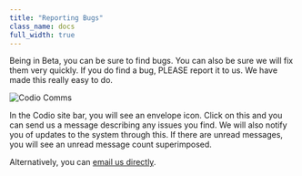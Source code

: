 ```yaml
---
title: "Reporting Bugs"
class_name: docs
full_width: true
---
```


Being in Beta, you can be sure to find bugs. You can also be sure we will fix them very quickly. If you do find a bug, PLEASE report it to us. We have made this really easy to do.

![Codio Comms](docs/intercom.png)

In the Codio site bar, you will see an envelope icon. Click on this and you can send us a message describing any issues you find. We will also notify you of updates to the system through this. If there are unread messages, you will see an unread message count superimposed.

Alternatively, you can [email us directly](mailto:help@codio.com).
